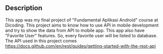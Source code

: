 ## Description
This app was my final project of "Fundamental Aplikasi Android" course at Dicoding.
This project aims to know how to use API in mobile development and try to show the data from API to mobile app.
This app also have "Favorite User" features. So, every favorite user will be listed to database.
The API used in this project comes https://docs.github.com/en/rest/guides/getting-started-with-the-rest-api
